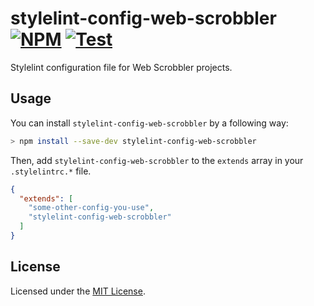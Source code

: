 # stylelint-config-web-scrobbler [![NPM][NpmBadge]][Npm] [![Test][WorkflowBadge]][Workflow]

Stylelint configuration file for Web Scrobbler projects.

## Usage

You can install `stylelint-config-web-scrobbler` by a following way:
```sh
> npm install --save-dev stylelint-config-web-scrobbler
```

Then, add `stylelint-config-web-scrobbler` to the `extends` array in your
`.stylelintrc.*` file.
```json
{
  "extends": [
    "some-other-config-you-use",
    "stylelint-config-web-scrobbler"
  ]
}
```

## License

Licensed under the [MIT License](./LICENSE).

<!-- Badges -->
[NpmBadge]: https://img.shields.io/npm/v/stylelint-config-web-scrobbler
[WorkflowBadge]: https://github.com/web-scrobbler/stylelint-config-web-scrobbler/workflows/Lint/badge.svg

<!-- Related pages -->
[Npm]: https://www.npmjs.com/package/stylelint-config-web-scrobbler
[Workflow]: https://github.com/web-scrobbler/stylelint-config-web-scrobbler/actions?query=workflow%3ALint
